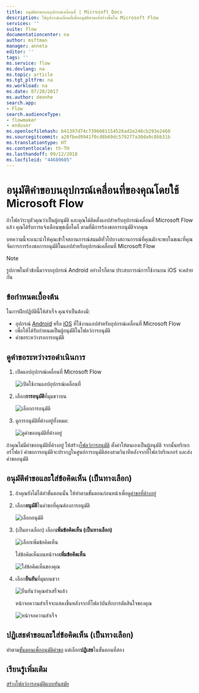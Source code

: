 ```yaml
---
title: อนุมัติคำขอบนอุปกรณ์เคลื่อนที่ | Microsoft Docs
description: ใช้อุปกรณ์เคลื่อนที่เพื่ออนุมัติคำขอที่สร้างขึ้นใน Microsoft Flow
services: ''
suite: flow
documentationcenter: na
author: msftman
manager: anneta
editor: ''
tags: ''
ms.service: flow
ms.devlang: na
ms.topic: article
ms.tgt_pltfrm: na
ms.workload: na
ms.date: 07/20/2017
ms.author: deonhe
search.app:
- Flow
search.audienceType:
- flowmaker
- enduser
ms.openlocfilehash: b41397d74c7396081154526ad2e248cb293e2460
ms.sourcegitcommit: a20fbed9941f0cd8b69dc579277a30da9c8bb31b
ms.translationtype: HT
ms.contentlocale: th-TH
ms.lasthandoff: 09/12/2018
ms.locfileid: "44689605"
---
```

# <a name="approve-requests-on-your-mobile-device-by-using-microsoft-flow"></a>อนุมัติคำขอบนอุปกรณ์เคลื่อนที่ของคุณโดยใช้ Microsoft Flow
ถ้าโฟลว์ระบุตัวคุณว่าเป็นผู้อนุมัติ และคุณได้ติดตั้งแอปสำหรับอุปกรณ์เคลื่อนที่ Microsoft Flow แล้ว คุณได้รับการแจ้งเตือนพุชเมื่อใดก็ ตามที่มีการร้องขอการอนุมัติจากคุณ

บทความนี้จะแนะนำให้คุณเข้าใจสถานการณ์สมมติทั่วไปบางสถานการณ์ที่คุณมักจะพบในขณะที่คุณจัดการการร้องขอการอนุมัติในแอปสำหรับอุปกรณ์เคลื่อนที่ Microsoft Flow

> [!NOTE]
> รูปภาพในหัวข้อนี้มาจากอุปกรณ์ Android อย่างไรก็ตาม ประสบการณ์การใช้งานบน iOS จะคล้ายกัน
> 
> 

## <a name="prerequisites"></a>ข้อกำหนดเบื้องต้น
ในการฝึกปฏิบัตินี้ให้สำเร็จ คุณจำเป็นต้องมี:

* อุปกรณ์ [Android](https://aka.ms/flowmobiledocsandroid) หรือ [iOS](https://aka.ms/flowmobiledocsios) ที่ใช้งานแอปสำหรับอุปกรณ์เคลื่อนที่ Microsoft Flow
* เพื่อให้ได้รับกำหนดเป็นผู้อนุมัติในโฟลว์การอนุมัติ
* คำขอระหว่างรอการอนุมัติ

## <a name="view-pending-requests"></a>ดูคำขอระหว่างรอดำเนินการ
1. เปิดแอปอุปกรณ์เคลื่อนที่ Microsoft Flow
   
    ![เปิดใช้งานแอปอุปกรณ์เคลื่อนที่](./media/mobile-approvals/open-app.png)
2. เลือก**การอนุมัติ**ที่มุมขวาบน
   
    ![เลือกการอนุมัติ](./media/mobile-approvals/select-approvals.png)
3. ดูการอนุมัติที่ค้างอยู่ทั้งหมด:
   
    ![ดูคำขออนุมัติที่ค้างอยู่](./media/mobile-approvals/show-pending-approval-requests.png)

ถ้าคุณไม่มีคำขออนุมัติที่ค้างอยู่ ให้สร้าง[โฟลว์การอนุมัติ](modern-approvals.md) ตั้งค่าให้ตนเองเป็นผู้อนุมัติ จากนั้นทริกเกอร์โฟลว์ คำขอการอนุมัติจะปรากฏในศูนย์การอนุมัติสองสามวินาทีหลังจากที่โฟลว์ทริกเกอร์ และส่งคำขออนุมัติ

## <a name="approve-requests-and-leave-an-optional-comment"></a>อนุมัติคำขอและใส่ข้อคิดเห็น (เป็นทางเลือก)
1. ถ้าคุณยังไม่ได้ทำขั้นตอนนั้น ให้ทำตามขั้นตอนก่อนหน้าเพื่อ[ดูคำขอที่ค้างอยู่](mobile-approvals.md#view-pending-requests)
2. เลือก**อนุมัติ**ในคำขอที่คุณต้องการอนุมัติ
   
    ![เลือกอนุมัติ](./media/mobile-approvals/select-approve.png)
3. (เป็นทางเลือก) เลือก**เพิ่มข้อคิดเห็น (เป็นทางเลือก)**
   
    ![เลือกเพิ่มข้อคิดเห็น](./media/mobile-approvals/select-add-comment.png)
   
    ใส่ข้อคิดเห็นบนหน้าจอ**เพิ่มข้อคิดเห็น**
   
    ![ใส่ข้อคิดเห็นของคุณ](./media/mobile-approvals/enter-comment-for-approval.png)
4. เลือก**ยืนยัน**ที่มุมบนขวา
   
    ![ยืนยันว่าคุณทำเสร็จแล้ว](./media/mobile-approvals/tap-confirm-button.png)
   
    หน้าจอความสำเร็จจะแสดงขึ้นหลังจากที่โฟลว์บันทึกการตัดสินใจของคุณ
   
    ![หน้าจอความสำเร็จ](./media/mobile-approvals/approved.png)

## <a name="reject-requests-and-leave-an-optional-comment"></a>ปฏิเสธคำขอและใส่ข้อคิดเห็น (เป็นทางเลือก)
ทำตาม[ขั้นตอนเพื่ออนุมัติคำขอ](mobile-approvals.md#approve-requests-and-leave-an-optional-comment) แต่เลือก**ปฏิเสธ**ในขั้นตอนที่สอง

## <a name="learn-more"></a>เรียนรู้เพิ่มเติม
[สร้างโฟลว์การอนุมัติแบบทันสมัย](modern-approvals.md)

